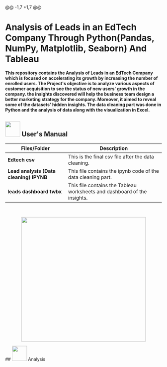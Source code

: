 @@ -1,7 +1,7 @@
# 
#  **Analysis of Leads in an EdTech Company Through Python(Pandas, NumPy, Matplotlib, Seaborn) And Tableau**

**This repository contains the Analysis of Leads in an EdTech Company which is focused on accelerating its growth by increasing the number of enrolled users. The Project's objective is to analyze various aspects of customer acquisition to see the status of new users' growth in the company. the insights discovered will help the business team design a better marketing strategy for the company. Moreover, it aimed to reveal some of the datasets' hidden insights. The data cleaning part was done in Python and the analysis of data along with the visualization in Excel.**

##  <img src="https://user-images.githubusercontent.com/106439762/181935629-b3c47bd3-77fb-4431-a11c-ff8ba0942b63.gif" width="48" height="48"> **User's Manual**

| Files/Folder| Description |
| ------------- | ------------- |
| **Edtech csv** | This is the final csv file after the data cleaning. |
| **Lead analysis (Data cleaning) IPYNB** | This file contains the ipynb code of the data cleaning part. |
| **leads dashboard twbx**  | This file contains the Tableau worksheets and dashboard of the insights.   |
<br>


<p align="center"><img src="https://user-images.githubusercontent.com/108053296/189920716-560b819b-12ad-4f6e-95b4-f86cbb10e566.gif" width="400" ></p>
##  <img src=https://user-images.githubusercontent.com/106439762/178428775-03d67679-9aa4-4b08-91e9-6eb6ed8faf66.gif  width="48" height="48"> Analysis
